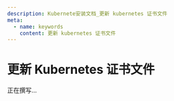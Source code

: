 ```yaml
---
description: Kubernete安装文档_更新 kubernetes 证书文件
meta:
  - name: keywords
    content: 更新 kubernetes 证书文件
---
```


# 更新 Kubernetes 证书文件

<AdSenseTitle/>

正在撰写...
